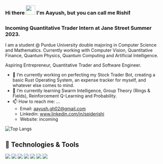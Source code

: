 ### Hi there <img src="https://raw.githubusercontent.com/MartinHeinz/MartinHeinz/master/wave.gif" width="30px" height="30px" /> I'm Aayush, but you can call me Rishi:exclamation:

### Incoming Quantitative Trader Intern at Jane Street Summer 2023.

I am a student @ Purdue University double majoring in Computer Science and Mathematics. Currently working with Computer Vision, Quantitative Finance, Quantum Physics, Quantum Computing and Artificial Intelligence.  

Aspiring Entrepreneur, Quantitative Trader and Software Engineer.

- 🔭 I’m currently working on perfecting my Stock Trader Bot, creating a basic Rust Operating System, an expense tracker for myself, and whatever else comes to mind.
- 🌱 I’m currently learning Swarm Intelligence, Group Theory (Rings & Fields), Reinforcement Q-Learning and Probability.
- 📫 How to reach me: ...
  - Email: aayush.gh02@gmail.com
  - Linkedin: www.linkedin.com/in/spiderishi
  - Website: incoming

![Top Langs](https://github-readme-stats.vercel.app/api/top-langs/?username=SpideR1sh1&langs_count=10&theme=material-palenight&cache_seconds=1800)


## 🔧 Technologies & Tools 
<!-- ![](https://img.shields.io/badge/OS-Linux-informational?style=flat&logo=linux&logoColor=white&color=2bbc8a) -->
![](https://img.shields.io/badge/Editor-IntelliJ_IDEA-informational?style=flat&logo=intellij-idea&logoColor=white&color=2bbc8a)
![](https://img.shields.io/badge/Code-Python-informational?style=flat&logo=python&logoColor=white&color=2bbc8a)
![](https://img.shields.io/badge/Code-JavaScript-informational?style=flat&logo=javascript&logoColor=white&color=2bbc8a)
![](https://img.shields.io/badge/Code-Make-informational?style=flat&logo=cmake&logoColor=white&color=2bbc8a)
![](https://img.shields.io/badge/Shell-Bash-informational?style=flat&logo=gnu-bash&logoColor=white&color=2bbc8a)
![](https://img.shields.io/badge/Tools-Docker-informational?style=flat&logo=docker&logoColor=white&color=2bbc8a)
![](https://img.shields.io/badge/Tools-Kubernetes-informational?style=flat&logo=kubernetes&logoColor=white&color=2bbc8a)


<!-- ![](https://img.shields.io/badge/Code-Golang-informational?style=flat&logo=go&logoColor=white&color=2bbc8a) -->

<!-- ![](https://img.shields.io/badge/Code-Vue-informational?style=flat&logo=vue.js&logoColor=white&color=2bbc8a) -->

<!-- ![](https://img.shields.io/badge/Tools-PostgreSQL-informational?style=flat&logo=postgresql&logoColor=white&color=2bbc8a) -->

<!-- ![](https://img.shields.io/badge/Tools-Red_Hat_OpenShift-informational?style=flat&logo=red-hat-open-shift&logoColor=white&color=2bbc8a) -->
<!-- ![](https://img.shields.io/badge/Cloud-Digital_Ocean-informational?style=flat&logo=digitalocean&logoColor=white&color=2bbc8a) -->


<!-- Here are some ideas to get you started:
- 🤔 I’m looking for help with ...
- 💬 Ask me about ...

- 😄 Pronouns: ...
- ⚡ Fun fact: ... -->  
 

